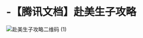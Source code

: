# -【腾讯文档】赴美生子攻略

![赴美生子攻略二维码 (1)](https://github.com/user-attachments/assets/f7ebb9da-1ada-4285-a18a-a539cd867336)
